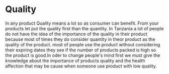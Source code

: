 # Quality
In any product Quality means a lot so as consumer can benefit. From your products let put the quality first than the quantity. In Tanzania a lot of people do not have the idea of the importance of the quality in their product because most of times they do consider quantity in theor product as the quality of the product. most of people use the product without considering their expiring dates they see if the number of products packed is high so the product is good.In oder to change people's mind first we must give the knowledge about the importance of products quality and the health affection that may be cause when someone use product with low quality. 
